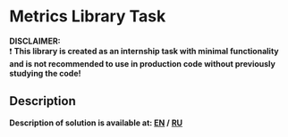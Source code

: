 # Metrics Library Task 

**DISCLAIMER:**  
❗️ **This library is created as an internship task with minimal functionality and is not recommended to use in production code without previously studying the code!**  


## Description
**Description of solution is available at: [EN](docs/DESCR_EN.md) / [RU](docs/DESCR_RU.md)**
